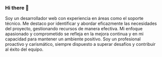### Hi there 👋

Soy un desarrollador web con experiencia en áreas como el soporte técnico. Me destaco por identificar y abordar eficazmente las necesidades del proyecto, gestionando recursos de manera efectiva. Mi enfoque apasionado y comprometido se refleja en la mejora continua y en mi capacidad para mantener un ambiente positivo. Soy un profesional proactivo y carismático, siempre dispuesto a superar desafíos y contribuir al éxito del equipo.

<!--
**GPrensLuna/GPrensLuna** is a ✨ _special_ ✨ repository because its `README.md` (this file) appears on your GitHub profile.

Here are some ideas to get you started:

- 🔭 I’m currently working on ...
- 🌱 I’m currently learning ...
- 👯 I’m looking to collaborate on ...
- 🤔 I’m looking for help with ...
- 💬 Ask me about ...
- 📫 How to reach me: ...
- 😄 Pronouns: ...
- ⚡ Fun fact: ...
-->
